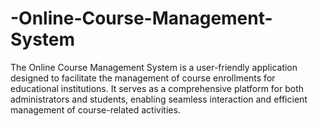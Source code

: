 # -Online-Course-Management-System
The Online Course Management System is a user-friendly application designed to facilitate the management of course enrollments for educational institutions. It serves as a comprehensive platform for both administrators and students, enabling seamless interaction and efficient management of course-related activities.
